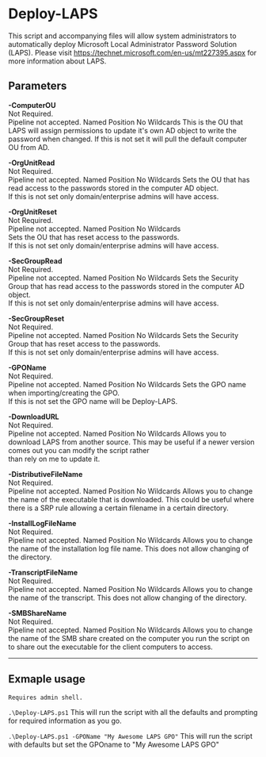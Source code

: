 Deploy-LAPS
=================

This script and accompanying files will allow system administrators to automatically deploy Microsoft Local Administrator Password Solution (LAPS). Please visit https://technet.microsoft.com/en-us/mt227395.aspx for more information about LAPS.



 Parameters
 -------------- 
 **-ComputerOU**  
  	Not Required.  
   Pipeline not accepted.
   Named Position
   No Wildcards
  	This is the OU that LAPS will assign permissions to update it's own AD object to write the password when changed.
  	If this is not set it will pull the default computer OU from AD.  
  
 **-OrgUnitRead**  
  	Not Required.  
   Pipeline not accepted.
   Named Position
   No Wildcards 
  	Sets the OU that has read access to the passwords stored in the computer AD object.  
  	If this is not set only domain/enterprise admins will have access.  
  
 **-OrgUnitReset**  
  	Not Required.  
   Pipeline not accepted.
   Named Position
   No Wildcards  
  	Sets the OU that has reset access to the passwords.  
  	If this is not set only domain/enterprise admins will have access.  
  
 **-SecGroupRead**  
  	Not Required.  
   Pipeline not accepted.
   Named Position
   No Wildcards
  	Sets the Security Group that has read access to the passwords stored in the computer AD object.  
  	If this is not set only domain/enterprise admins will have access.  
    
 **-SecGroupReset**  
  	Not Required.  
   Pipeline not accepted.
   Named Position
   No Wildcards 
  	Sets the Security Group that has reset access to the passwords.  
  	If this is not set only domain/enterprise admins will have access.  
    
 **-GPOName**  
  	Not Required.  
   Pipeline not accepted.
   Named Position
   No Wildcards 
  	Sets the GPO name when importing/creating the GPO.  
  	If this is not set the GPO name will be Deploy-LAPS.  
     
 **-DownloadURL**  
  	Not Required.  
   Pipeline not accepted.
   Named Position
   No Wildcards
   Allows you to download LAPS from another source. This may be useful if a newer version comes out you can modify the script rather    
   than rely on me to update it.  
     
 **-DistributiveFileName**  
  	Not Required.  
   Pipeline not accepted.
   Named Position
   No Wildcards
   Allows you to change the name of the executable that is downloaded. This could be useful where there is a SRP rule allowing a certain 
   filename in a certain directory.  
     
 **-InstallLogFileName**  
  	Not Required.  
   Pipeline not accepted.
   Named Position
   No Wildcards
   Allows you to change the name of the installation log file name. This does not allow changing of the directory.  
     
 **-TranscriptFileName**  
  	Not Required.  
   Pipeline not accepted.
   Named Position
   No Wildcards
   Allows you to change the name of the transcript. This does not allow changing of the directory.  
  
 **-SMBShareName**  
  	Not Required.  
   Pipeline not accepted.
   Named Position
   No Wildcards 
   Allows you to change the name of the SMB share created on the computer you run the script on to share out the executable for the 
   client computers to access.  


-------------------

Exmaple usage
-------------- 
    Requires admin shell.
  `.\Deploy-LAPS.ps1`
        This will run the script with all the defaults and prompting for required information as you go.
    
  `.\Deploy-LAPS.ps1 -GPOName "My Awesome LAPS GPO"`
  	    This will run the script with defaults but set the GPOname to "My Awesome LAPS GPO"
   
 
